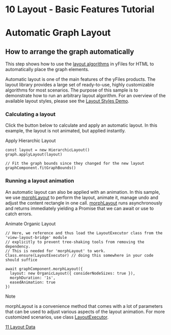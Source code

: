 <!--
 //////////////////////////////////////////////////////////////////////////////
 // @license
 // This file is part of yFiles for HTML 2.6.
 // Use is subject to license terms.
 //
 // Copyright (c) 2000-2023 by yWorks GmbH, Vor dem Kreuzberg 28,
 // 72070 Tuebingen, Germany. All rights reserved.
 //
 //////////////////////////////////////////////////////////////////////////////
-->
# 10 Layout - Basic Features Tutorial

# Automatic Graph Layout

## How to arrange the graph automatically

This step shows how to use the [layout algorithms](https://docs.yworks.com/yfileshtml/#/dguide/getting_started-application#getting_started-layout) in yFiles for HTML to automatically place the graph elements.

Automatic layout is one of the main features of the yFiles products. The layout library provides a large set of ready-to-use, highly customizable algorithms for most scenarios. The purpose of this sample is to demonstrate how to run an arbitrary layout algorithm. For an overview of the available layout styles, please see the [Layout Styles Demo](../../showcase/layoutstyles/index.html).

### Calculating a layout

Click the button below to calculate and apply an automatic layout. In this example, the layout is not animated, but applied instantly.

Apply Hierarchic Layout

```
const layout = new HierarchicLayout()
graph.applyLayout(layout)

// Fit the graph bounds since they changed for the new layout
graphComponent.fitGraphBounds()
```

### Running a layout animation

An automatic layout can also be applied with an animation. In this sample, we use [morphLayout](https://docs.yworks.com/yfileshtml/#/api/GraphComponent#GraphComponent-defaultmethod-morphLayout) to perform the layout, animate it, manage undo and adjust the content rectangle in one call. [morphLayout](https://docs.yworks.com/yfileshtml/#/api/GraphComponent#GraphComponent-defaultmethod-morphLayout) runs asynchronously and returns immediately yielding a Promise that we can await or use to catch errors.

Animate Organic Layout

```
// Here, we reference and thus load the LayoutExecutor class from the 'view-layout-bridge' module
// explicitly to prevent tree-shaking tools from removing the dependency.
// This is needed for 'morphLayout' to work.
Class.ensure(LayoutExecutor) // doing this somewhere in your code should suffice

await graphComponent.morphLayout({
  layout: new OrganicLayout({ considerNodeSizes: true }),
  morphDuration: '1s',
  easedAnimation: true
})
```

Note

morphLayout is a convenience method that comes with a lot of parameters that can be used to adjust various aspects of the layout animation. For more customized scenarios, use class [LayoutExecutor](https://docs.yworks.com/yfileshtml/#/api/LayoutExecutor).

[11 Layout Data](../../tutorial-yfiles-basic-features/11-layout-data/index.html)

